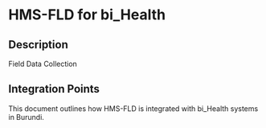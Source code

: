 # HMS-FLD for bi_Health

## Description

Field Data Collection

## Integration Points

This document outlines how HMS-FLD is integrated with bi_Health systems in Burundi.
